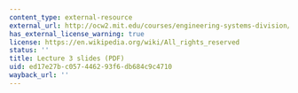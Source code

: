 ```yaml
---
content_type: external-resource
external_url: http://ocw2.mit.edu/courses/engineering-systems-division/esd-051j-engineering-innovation-and-design-fall-2012/lecture-notes-and-videos/MITESD_051JF12_Lec03.pdf
has_external_license_warning: true
license: https://en.wikipedia.org/wiki/All_rights_reserved
status: ''
title: Lecture 3 slides (PDF)
uid: ed17e27b-c057-4462-93f6-db684c9c4710
wayback_url: ''
---
```

